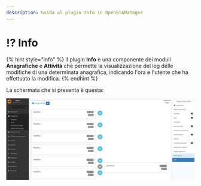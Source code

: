 ```yaml
---
description: Guida al plugin Info in OpenSTAManager
---
```


# ⁉ Info

{% hint style="info" %}
Il plugin **Info** è una componente dei moduli **Anagrafiche** e **Attività** che permette la visualizzazione del log delle modifiche di una determinata anagrafica, indicando l'ora e l'utente che ha effettuato la modifica.
{% endhint %}

La schermata che si presenta è questa:

![](<../../../.gitbook/assets/image (22).png>)
